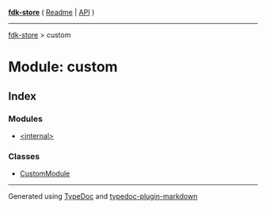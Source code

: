 [**fdk-store**](../README.md) ( [Readme](../README.md) \| [API](../API.md) )

---

[fdk-store](../API.md) > custom

# Module: custom

## Index

### Modules

- [\<internal\>](internal_/README.md)

### Classes

- [CustomModule](classes/class.CustomModule.md)

---

Generated using [TypeDoc](https://typedoc.org/) and [typedoc-plugin-markdown](https://www.npmjs.com/package/typedoc-plugin-markdown)
